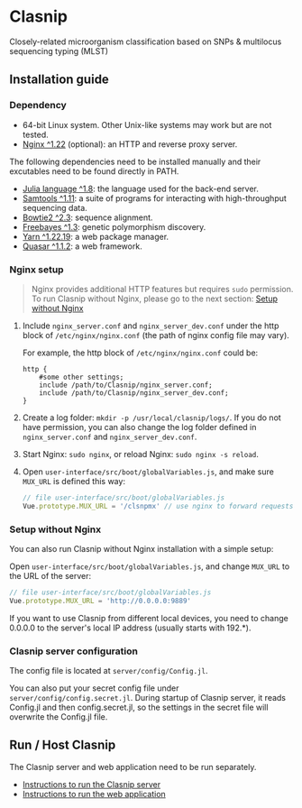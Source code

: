 # Clasnip

Closely-related microorganism classification based on SNPs & multilocus sequencing typing (MLST)

## Installation guide

### Dependency

- 64-bit Linux system. Other Unix-like systems may work but are not tested.
- [Nginx ^1.22](https://nginx.org/en/download.html) (optional): an HTTP and reverse proxy server.

The following dependencies need to be installed manually and their excutables need to be found directly in PATH.

- [Julia language ^1.8](https://julialang.org/downloads/): the language used for the back-end server.
- [Samtools ^1.11](http://www.htslib.org/download/): a suite of programs for interacting with high-throughput sequencing data.
- [Bowtie2 ^2.3](https://github.com/BenLangmead/bowtie2): sequence alignment.
- [Freebayes ^1.3](https://github.com/freebayes/freebayes): genetic polymorphism discovery.
- [Yarn ^1.22.19](https://classic.yarnpkg.com/en/docs/install#debian-stable): a web package manager.
- [Quasar ^1.1.2](https://v1.quasar.dev/): a web framework.

### Nginx setup

> Nginx provides additional HTTP features but requires `sudo` permission. To run Clasnip without Nginx, please go to the next section: [Setup without Nginx](#setup-without-nginx)

1. Include `nginx_server.conf` and `nginx_server_dev.conf` under the http block of `/etc/nginx/nginx.conf` (the path of nginx config file may vary). 

   For example, the http block of `/etc/nginx/nginx.conf` could be:

    ```nginx
    http {
        #some other settings;
        include /path/to/Clasnip/nginx_server.conf;
        include /path/to/Clasnip/nginx_server_dev.conf;
    }
    ```

2. Create a log folder: `mkdir -p /usr/local/clasnip/logs/`. If you do not have permission, you can also change the log folder defined in `nginx_server.conf` and `nginx_server_dev.conf`.

3. Start Nginx: `sudo nginx`, or reload Nginx: `sudo nginx -s reload`.

4. Open `user-interface/src/boot/globalVariables.js`, and make sure `MUX_URL` is defined this way:

    ```javascript
    // file user-interface/src/boot/globalVariables.js
    Vue.prototype.MUX_URL = '/clsnpmx' // use nginx to forward requests to server
    ```

### Setup without Nginx 

You can also run Clasnip without Nginx installation with a simple setup: 

Open `user-interface/src/boot/globalVariables.js`, and change `MUX_URL` to the URL of the server:

```javascript
// file user-interface/src/boot/globalVariables.js
Vue.prototype.MUX_URL = 'http://0.0.0.0:9889'
```

If you want to use Clasnip from different local devices, you need to change 0.0.0.0 to the server's local IP address (usually starts with 192.*).

### Clasnip server configuration

The config file is located at `server/config/Config.jl`.

You can also put your secret config file under `server/config/config.secret.jl`. During startup of Clasnip server, it reads Config.jl and then config.secret.jl, so the settings in the secret file will overwrite the Config.jl file.

## Run / Host Clasnip

The Clasnip server and web application need to be run separately.

- [Instructions to run the Clasnip server](server/README.md)
- [Instructions to run the web application](user-interface/README.md)
